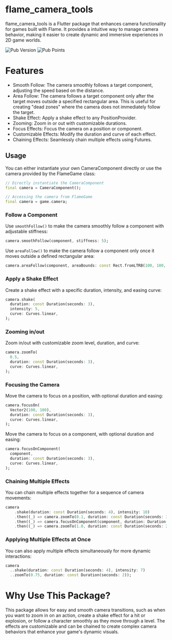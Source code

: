 # flame_camera_tools

flame_camera_tools is a Flutter package that enhances camera functionality for games built with Flame. It provides a intuitive way to manage camera behavior, making it easier to create dynamic and immersive experiences in 2D game worlds.

![Pub Version](https://img.shields.io/pub/v/flame_camera_tools)
![Pub Points](https://img.shields.io/pub/points/flame_camera_tools)

# Features
- Smooth Follow: The camera smoothly follows a target component, adjusting the speed based on the distance.
- Area Follow: The camera follows a target component only after the target moves outside a specified rectangular area. This is useful for creating "dead zones" where the camera does not immediately follow the target.
- Shake Effect: Apply a shake effect to any PositionProvider.
- Zooming: Zoom in or out with customizable durations.
- Focus Effects: Focus the camera on a position or component.
- Customizable Effects: Modify the duration and curve of each effect.
- Chaining Effects: Seamlessly chain multiple effects using Futures.

## Usage

You can either instantiate your own CameraComponent directly or use the camera provided by the FlameGame class:

```dart
// Directly instantiate the CameraComponent
final camera = CameraComponent();
```

```dart
// Accessing the camera from FlameGame
final camera = game.camera;
```

### Follow a Component
Use `smoothFollow()` to make the camera smoothly follow a component with adjustable stiffness:

```dart
camera.smoothFollow(component, stiffness: 5);
```

Use `areaFollow()` to make the camera follow a component only once it moves outside a defined rectangular area:

```dart
camera.areaFollow(component, areaBounds: const Rect.fromLTRB(100, 100, 100, 100));
```
### Apply a Shake Effect
Create a shake effect with a specific duration, intensity, and easing curve:

```dart
camera.shake(
  duration: const Duration(seconds: 3),
  intensity: 5,
  curve: Curves.linear,
);
```

### Zooming in/out

Zoom in/out with customizable zoom level, duration, and curve:

```dart
camera.zoomTo(
  0.5,
  duration: const Duration(seconds: 3),
  curve: Curves.linear,
);
```
### Focusing the Camera

Move the camera to focus on a position, with optional duration and easing:

```dart
camera.focusOn(
  Vector2(100, 100),
  duration: const Duration(seconds: 3),
  curve: Curves.linear,
);
```

Move the camera to focus on a component, with optional duration and easing:

```dart
camera.focusOnComponent(
  component,
  duration: const Duration(seconds: 3),
  curve: Curves.linear,
);
```

### Chaining Multiple Effects
You can chain multiple effects together for a sequence of camera movements:

```dart
camera
    .shake(duration: const Duration(seconds: 4), intensity: 10)
    .then((_) => camera.zoomTo(0.1, duration: const Duration(seconds: 3)))
    .then((_) => camera.focusOnComponent(component, duration: Duration(seconds: 3)))
    .then((_) => camera.zoomTo(1.0, duration: const Duration(seconds: 2)));
```

### Applying Multiple Effects at Once
You can also apply multiple effects simultaneously for more dynamic interactions:

```dart
camera
  ..shake(duration: const Duration(seconds: 4), intensity: 7)
  ..zoomTo(0.75, duration: const Duration(seconds: 2));
```

# Why Use This Package?

This package allows for easy and smooth camera transitions, such as when you want to zoom in on an action, create a shake effect for a hit or explosion, or follow a character smoothly as they move through a level. The effects are customizable and can be chained to create complex camera behaviors that enhance your game's dynamic visuals.
